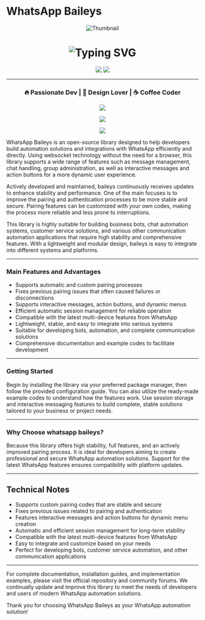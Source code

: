 # WhatsApp Baileys

<p align="center">
  <img src="https://files.catbox.moe/srgbna.png" alt="Thumbnail" />
</p>
<h1 align="center">
  <img src="https://readme-typing-svg.demolab.com?font=Fira+Code&size=40&duration=3000&pause=1000&color=FF0000&center=true&vCenter=true&width=435&lines=👋+Hi%2C+I'm+RedName!" alt="Typing SVG" />
</h1>

<p align="center">
  <img src="https://img.shields.io/badge/Code%20With-Love-red?style=for-the-badge&logo=heart&logoColor=white" />
  <img src="https://img.shields.io/badge/Made%20With-%E2%9D%A4-red?style=for-the-badge" />
</p>

---

<h3 align="center">🔥 Passionate Dev | 🎨 Design Lover | ☕ Coffee Coder</h3>

<p align="center">
  <img src="https://github-readme-stats.vercel.app/api?username=YOUR_USERNAME&show_icons=true&theme=radical&hide=prs&count_private=true" />
</p>

<p align="center">
  <img src="https://github-readme-streak-stats.herokuapp.com/?user=YOUR_USERNAME&theme=radical" />
</p>

<p align="center">
  <img src="https://github-readme-activity-graph.cyclic.app/graph?username=YOUR_USERNAME&theme=redical" />
</p>

WhatsApp Baileys is an open-source library designed to help developers build automation solutions and integrations with WhatsApp efficiently and directly. Using websocket technology without the need for a browser, this library supports a wide range of features such as message management, chat handling, group administration, as well as interactive messages and action buttons for a more dynamic user experience.

Actively developed and maintained, baileys continuously receives updates to enhance stability and performance. One of the main focuses is to improve the pairing and authentication processes to be more stable and secure. Pairing features can be customized with your own codes, making the process more reliable and less prone to interruptions.

This library is highly suitable for building business bots, chat automation systems, customer service solutions, and various other communication automation applications that require high stability and comprehensive features. With a lightweight and modular design, baileys is easy to integrate into different systems and platforms.

---

### Main Features and Advantages

- Supports automatic and custom pairing processes
- Fixes previous pairing issues that often caused failures or disconnections
- Supports interactive messages, action buttons, and dynamic menus
- Efficient automatic session management for reliable operation
- Compatible with the latest multi-device features from WhatsApp
- Lightweight, stable, and easy to integrate into various systems
- Suitable for developing bots, automation, and complete communication solutions
- Comprehensive documentation and example codes to facilitate development

---

### Getting Started

Begin by installing the library via your preferred package manager, then follow the provided configuration guide. You can also utilize the ready-made example codes to understand how the features work. Use session storage and interactive messaging features to build complete, stable solutions tailored to your business or project needs.

---

### Why Choose whatsapp baileys?

Because this library offers high stability, full features, and an actively improved pairing process. It is ideal for developers aiming to create professional and secure WhatsApp automation solutions. Support for the latest WhatsApp features ensures compatibility with platform updates.

---

## Technical Notes

- Supports custom pairing codes that are stable and secure
- Fixes previous issues related to pairing and authentication
- Features interactive messages and action buttons for dynamic menu creation
- Automatic and efficient session management for long-term stability
- Compatible with the latest multi-device features from WhatsApp
- Easy to integrate and customize based on your needs
- Perfect for developing bots, customer service automation, and other communication applications

---

For complete documentation, installation guides, and implementation examples, please visit the official repository and community forums. We continually update and improve this library to meet the needs of developers and users of modern WhatsApp automation solutions.

Thank you for choosing WhatsApp Baileys as your WhatsApp automation solution!
